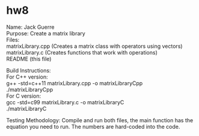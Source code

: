 # hw8


Name: Jack Guerre  
Purpose: Create a matrix library  
Files:  
  matrixLibrary.cpp (Creates a matrix class with operators using vectors)  
  matrixLibrary.c (Creates functions that work with operations)  
  README (this file)

Build Instructions:  
  For C++ version:  
  g++ -std=c++11 matrixLibrary.cpp -o matrixLibraryCpp  
  ./matrixLibraryCpp  
For C version:  
  gcc -std=c99 matrixLibrary.c -o matrixLibraryC  
  ./matrixLibraryC  

Testing Methodology: Compile and run both files, the main function has the equation you need to run. The numbers are hard-coded into the code.  

